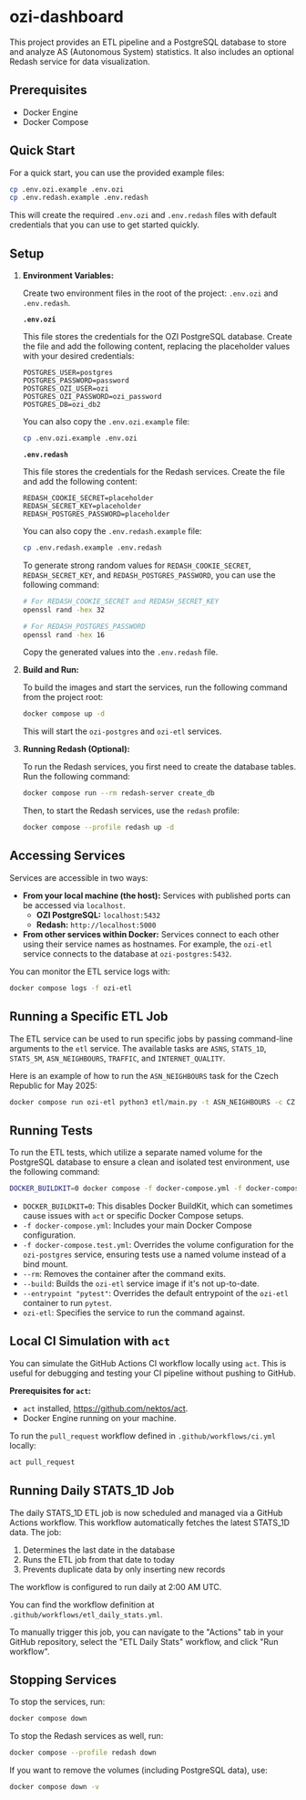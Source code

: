 # ozi-dashboard

This project provides an ETL pipeline and a PostgreSQL database to store and analyze AS (Autonomous System) statistics. It also includes an optional Redash service for data visualization.

## Prerequisites

- Docker Engine
- Docker Compose

## Quick Start

For a quick start, you can use the provided example files:

```sh
cp .env.ozi.example .env.ozi
cp .env.redash.example .env.redash
```

This will create the required `.env.ozi` and `.env.redash` files with default credentials that you can use to get started quickly.

## Setup

1.  **Environment Variables:**

    Create two environment files in the root of the project: `.env.ozi` and `.env.redash`.

    **`.env.ozi`**

    This file stores the credentials for the OZI PostgreSQL database. Create the file and add the following content, replacing the placeholder values with your desired credentials:

    ```env
    POSTGRES_USER=postgres
    POSTGRES_PASSWORD=password
    POSTGRES_OZI_USER=ozi
    POSTGRES_OZI_PASSWORD=ozi_password
    POSTGRES_DB=ozi_db2
    ```

    You can also copy the `.env.ozi.example` file:

    ```sh
    cp .env.ozi.example .env.ozi
    ```

    **`.env.redash`**

    This file stores the credentials for the Redash services. Create the file and add the following content:

    ```env
    REDASH_COOKIE_SECRET=placeholder
    REDASH_SECRET_KEY=placeholder
    REDASH_POSTGRES_PASSWORD=placeholder
    ```

    You can also copy the `.env.redash.example` file:

    ```sh
    cp .env.redash.example .env.redash
    ```

    To generate strong random values for `REDASH_COOKIE_SECRET`, `REDASH_SECRET_KEY`, and `REDASH_POSTGRES_PASSWORD`, you can use the following command:

    ```sh
    # For REDASH_COOKIE_SECRET and REDASH_SECRET_KEY
    openssl rand -hex 32

    # For REDASH_POSTGRES_PASSWORD
    openssl rand -hex 16
    ```

    Copy the generated values into the `.env.redash` file.

2.  **Build and Run:**

    To build the images and start the services, run the following command from the project root:

    ```sh
    docker compose up -d
    ```

    This will start the `ozi-postgres` and `ozi-etl` services.

3.  **Running Redash (Optional):**

    To run the Redash services, you first need to create the database tables. Run the following command:

    ```sh
    docker compose run --rm redash-server create_db
    ```

    Then, to start the Redash services, use the `redash` profile:

    ```sh
    docker compose --profile redash up -d
    ```

## Accessing Services

Services are accessible in two ways:

-   **From your local machine (the host):** Services with published ports can be accessed via `localhost`.
    -   **OZI PostgreSQL:** `localhost:5432`
    -   **Redash:** `http://localhost:5000`
-   **From other services within Docker:** Services connect to each other using their service names as hostnames. For example, the `ozi-etl` service connects to the database at `ozi-postgres:5432`.

You can monitor the ETL service logs with:
```sh
docker compose logs -f ozi-etl
```

## Running a Specific ETL Job

The ETL service can be used to run specific jobs by passing command-line arguments to the `etl` service. The available tasks are `ASNS`, `STATS_1D`, `STATS_5M`, `ASN_NEIGHBOURS`, `TRAFFIC`, and `INTERNET_QUALITY`.

Here is an example of how to run the `ASN_NEIGHBOURS` task for the Czech Republic for May 2025:

```sh
docker compose run ozi-etl python3 etl/main.py -t ASN_NEIGHBOURS -c CZ -df 2025-05-01 -dt 2025-05-31 -dr D
```

## Running Tests

To run the ETL tests, which utilize a separate named volume for the PostgreSQL database to ensure a clean and isolated test environment, use the following command:

```sh
DOCKER_BUILDKIT=0 docker compose -f docker-compose.yml -f docker-compose.test.yml run --rm --build --entrypoint "pytest" ozi-etl
```

*   `DOCKER_BUILDKIT=0`: This disables Docker BuildKit, which can sometimes cause issues with `act` or specific Docker Compose setups.
*   `-f docker-compose.yml`: Includes your main Docker Compose configuration.
*   `-f docker-compose.test.yml`: Overrides the volume configuration for the `ozi-postgres` service, ensuring tests use a named volume instead of a bind mount.
*   `--rm`: Removes the container after the command exits.
*   `--build`: Builds the `ozi-etl` service image if it's not up-to-date.
*   `--entrypoint "pytest"`: Overrides the default entrypoint of the `ozi-etl` container to run `pytest`.
*   `ozi-etl`: Specifies the service to run the command against.

## Local CI Simulation with `act`

You can simulate the GitHub Actions CI workflow locally using `act`. This is useful for debugging and testing your CI pipeline without pushing to GitHub.

**Prerequisites for `act`:**

*   `act` installed, https://github.com/nektos/act.
*   Docker Engine running on your machine.

To run the `pull_request` workflow defined in `.github/workflows/ci.yml` locally:

```sh
act pull_request
```

## Running Daily STATS_1D Job

The daily STATS_1D ETL job is now scheduled and managed via a GitHub Actions workflow. This workflow automatically fetches the latest STATS_1D data. The job:

1. Determines the last date in the database
2. Runs the ETL job from that date to today
3. Prevents duplicate data by only inserting new records

The workflow is configured to run daily at 2:00 AM UTC.

You can find the workflow definition at `.github/workflows/etl_daily_stats.yml`.

To manually trigger this job, you can navigate to the "Actions" tab in your GitHub repository, select the "ETL Daily Stats" workflow, and click "Run workflow".

## Stopping Services

To stop the services, run:

```sh
docker compose down
```

To stop the Redash services as well, run:

```sh
docker compose --profile redash down
```

If you want to remove the volumes (including PostgreSQL data), use:

```sh
docker compose down -v
```
